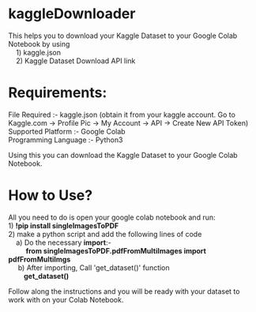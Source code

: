# kaggleDownloader

This helps you to download your Kaggle Dataset to your Google Colab Notebook by using<br/>
    &nbsp;&nbsp;&nbsp;&nbsp;1) kaggle.json<br/>
    &nbsp;&nbsp;&nbsp;&nbsp;2) Kaggle Dataset Download API link<br/>


Requirements:
======
File Required :- kaggle.json (obtain it from your kaggle account. Go to Kaggle.com -> Profile Pic -> My Account -> API -> Create New API Token) <br/>
Supported Platform :- Google Colab<br/>
Programming Language :- Python3<br/>

Using this you can download the Kaggle Dataset to your Google Colab Notebook.

How to Use?
======
All you need to do is open your google colab notebook and run:<br/>
    1) **!pip install singleImagesToPDF**<br/>
    2) make a python script and add the following lines of code<br/>
       &nbsp;&nbsp;&nbsp;&nbsp;a) Do the necessary **import**:-<br/>
        &nbsp;&nbsp;&nbsp;&nbsp;&nbsp;&nbsp;&nbsp;&nbsp; **from singleImagesToPDF.pdfFromMultiImages import pdfFromMultiImgs**<br/>
       &nbsp;&nbsp;&nbsp;&nbsp; b) After importing, Call 'get_dataset()' function<br/>
            &nbsp;&nbsp;&nbsp;&nbsp;&nbsp;&nbsp;&nbsp;&nbsp;**get_dataset()**<br/>

Follow along the instructions and you will be ready with your dataset to work with on your Colab Notebook.
